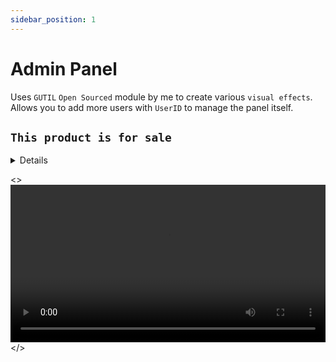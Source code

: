 ```yaml
---
sidebar_position: 1
---
```


# Admin Panel

Uses `GUTIL` `Open Sourced` module by me to create various `visual effects`. Allows you
to add more users with `UserID` to manage the panel itself.

## `This product is for sale`
 

<details>
  <summary>Details</summary>
  <div>
    <div>
    Triggers with `MouseButton1Down`
    `GUTIL` manages all visual requests
    Allows you to <code>kick, ban, Shutdown server, and Announce</code> messages.
    </div>
  </div>
</details>

<>
  <video controls width="100%">
    <source src="https://cdn.discordapp.com/attachments/1072545672772993104/1072545673397948416/ResponsiveUI_1_1.mp4" type="video/mp4" />
    Your browser does not support the video tag.
  </video>
</>

